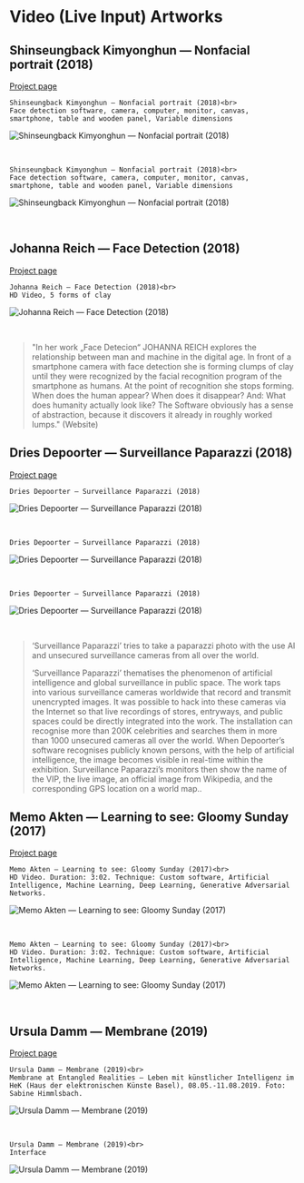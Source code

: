 # Video (Live Input) Artworks 

## Shinseungback Kimyonghun — Nonfacial portrait (2018)

[Project page](https://ssbkyh.com/works/nonfacial_portrait)

```{margin}
Shinseungback Kimyonghun — Nonfacial portrait (2018)<br>
Face detection software, camera, computer, monitor, canvas, smartphone, table and wooden panel, Variable dimensions
```

![Shinseungback Kimyonghun — Nonfacial portrait (2018)](img/ssbkyh_Nonfacial_Portrait_00_2018.png)

<br>

```{margin}
Shinseungback Kimyonghun — Nonfacial portrait (2018)<br>
Face detection software, camera, computer, monitor, canvas, smartphone, table and wooden panel, Variable dimensions
```

![Shinseungback Kimyonghun — Nonfacial portrait (2018)](img/ssbkyh_Nonfacial_Portrait_01_2018.png)

<br>

## Johanna Reich — Face Detection (2018)

[Project page](https://johannareich.com/project/home-works-face-detection/)

```{margin}
Johanna Reich — Face Detection (2018)<br>
HD Video, 5 forms of clay
```

![Johanna Reich — Face Detection (2018)](img/JohannaReich_FaceDetection_2018.jpg)

<br>

> "In her work „Face Detecion“ JOHANNA REICH explores the relationship between man and machine in the digital age. In front of a smartphone camera with face detection she is forming clumps of clay until they were recognized by the facial recognition program of the smartphone as humans. At the point of recognition she stops forming. When does the human appear? When does it disappear? And: What does humanity actually look like? The Software obviously has a sense of abstraction, because it discovers it already in roughly worked lumps." (Website)


## Dries Depoorter — Surveillance Paparazzi (2018) 

[Project page](https://driesdepoorter.be/surveillance-paparazzi/)

```{margin}
Dries Depoorter — Surveillance Paparazzi (2018)
```

![Dries Depoorter — Surveillance Paparazzi (2018)](img/DriesDepoorter_Surveillance-Paparazzi_2018.jpg)

<br>

```{margin}
Dries Depoorter — Surveillance Paparazzi (2018)
```

![Dries Depoorter — Surveillance Paparazzi (2018)](img/DriesDepoorter_Surveillance-Paparazzi_2018_Capture_01.jpg)

<br>

```{margin}
Dries Depoorter — Surveillance Paparazzi (2018)
```

![Dries Depoorter — Surveillance Paparazzi (2018)](img/DriesDepoorter_Surveillance-Paparazzi_2018_Capture_02.jpg)

<br>

> ‘Surveillance Paparazzi’ tries to take a paparazzi photo with the use AI and unsecured surveillance cameras from all over the world.
> 
> ‘Surveillance Paparazzi’ thematises the phenomenon of artificial intelligence and global surveillance in public space. The work taps into various surveillance cameras worldwide that record and transmit unencrypted images. It was possible to hack into these cameras via the Internet so that live recordings of stores, entryways, and public spaces could be directly integrated into the work.
> The installation can recognise more than 200K celebrities and searches them in more than 1000 unsecured cameras all over the world. When Depoorter’s software recognises publicly known persons, with the help of artificial intelligence, the image becomes visible in real-time within the exhibition. Surveillance Paparazzi’s monitors then show the name of the VIP, the live image, an official image from Wikipedia, and the corresponding GPS location on a world map..


## Memo Akten — Learning to see: Gloomy Sunday (2017)

[Project page](https://www.memo.tv/works/gloomy-sunday/)

```{margin}
Memo Akten — Learning to see: Gloomy Sunday (2017)<br>
HD Video. Duration: 3:02. Technique: Custom software, Artificial Intelligence, Machine Learning, Deep Learning, Generative Adversarial Networks.
```

![Memo Akten — Learning to see: Gloomy Sunday (2017)](img/MemoAkten_Learning-to-See_2017-1.jpg)

<br>

```{margin}
Memo Akten — Learning to see: Gloomy Sunday (2017)<br>
HD Video. Duration: 3:02. Technique: Custom software, Artificial Intelligence, Machine Learning, Deep Learning, Generative Adversarial Networks.
```

![Memo Akten — Learning to see: Gloomy Sunday (2017)](img/MemoAkten_Learning-to-See_2017-2.jpg)

<br>

## Ursula Damm — Membrane (2019) 

[Project page](https://ursuladamm.de/membrane-2019/)

```{margin}
Ursula Damm — Membrane (2019)<br>
Membrane at Entangled Realities – Leben mit künstlicher Intelligenz im HeK (Haus der elektronischen Künste Basel), 08.05.-11.08.2019. Foto: Sabine Himmlsbach.
```

![Ursula Damm — Membrane (2019)](img/UrsulaDamm_Membrane_2019_HeK.jpg)

<br>

```{margin}
Ursula Damm — Membrane (2019)<br>
Interface
```

![Ursula Damm — Membrane (2019)](img/UrsulaDamm_Membrane_2019_Interface.jpg)

<br>